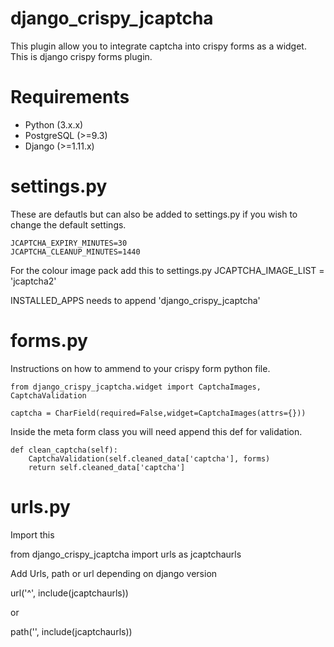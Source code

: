 # django_crispy_jcaptcha
This plugin allow you to integrate captcha into crispy forms as a widget.   This is django crispy forms plugin.

# Requirements

- Python (3.x.x)
- PostgreSQL (>=9.3)
- Django (>=1.11.x)


# settings.py

These are defautls but can also be added to settings.py if you wish to change the default settings.

    JCAPTCHA_EXPIRY_MINUTES=30
    JCAPTCHA_CLEANUP_MINUTES=1440

For the colour image pack add this to settings.py
    JCAPTCHA_IMAGE_LIST = 'jcaptcha2'

INSTALLED_APPS needs to append 'django_crispy_jcaptcha'

# forms.py

Instructions on how to ammend to your crispy form python file.

    from django_crispy_jcaptcha.widget import CaptchaImages, CaptchaValidation

    captcha = CharField(required=False,widget=CaptchaImages(attrs={}))

Inside the meta form class you will need append this def for validation.

    def clean_captcha(self):
        CaptchaValidation(self.cleaned_data['captcha'], forms)
        return self.cleaned_data['captcha']


# urls.py
Import this

from django_crispy_jcaptcha import urls as jcaptchaurls

Add Urls, path or url depending on django version  

url('^', include(jcaptchaurls))

or

path('', include(jcaptchaurls))

